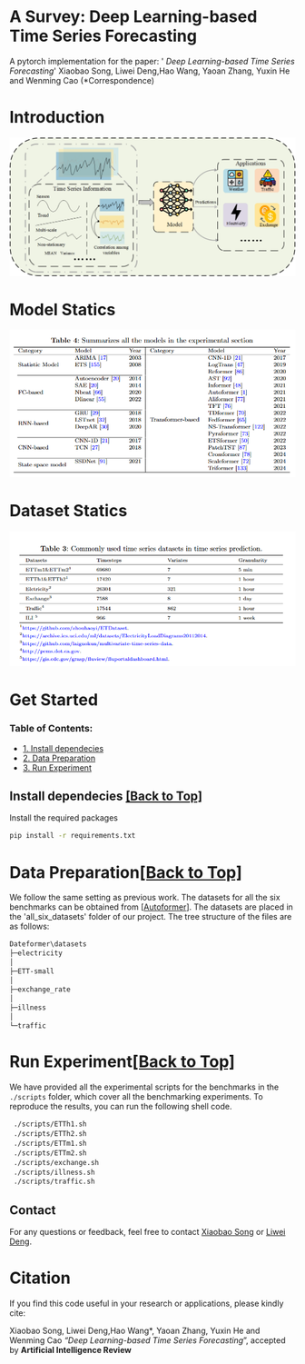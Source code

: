 # A Survey: Deep Learning-based Time Series Forecasting 

A pytorch implementation for the paper: ' *Deep Learning-based Time Series Forecasting*'  Xiaobao Song, Liwei Deng,Hao Wang, Yaoan Zhang, Yuxin He and Wenming Cao (*Correspondence)

# Introduction

![](\image\process.jpg)

# Model Statics 

![Model](/image/Model.png)

# Dataset Statics

![Dataset](/image/Dataset.png)

# Get Started

<span id='all_catelogue'/>

### Table of Contents:

- <a href='#Install dependecies'>1. Install dependecies</a>
- <a href='#Data Preparation'>2. Data Preparation </a>
- <a href='#Run Experiment'>3. Run Experiment</a>

<span id='Install dependecies'/>

## Install dependecies  <a href='#all_catelogue'>[Back to Top]</a>

Install the required packages

```bash
pip install -r requirements.txt
```

<span id='Data Preparation'/>

# Data Preparation<a href='#all_catelogue'>[Back to Top]</a>

We follow the same setting as previous work. The datasets for all the six benchmarks can be obtained from [[Autoformer](https://github.com/thuml/Autoformer)]. The datasets are placed in the 'all_six_datasets' folder of our project. The tree structure of the files are as follows:

```
Dateformer\datasets
├─electricity
│
├─ETT-small
│
├─exchange_rate
│
├─illness
│
└─traffic
```

<span id='Run Experiment'/>

# Run Experiment<a href='#all_catelogue'>[Back to Top]</a>

We have provided all the experimental scripts for the benchmarks in the `./scripts` folder, which cover all the benchmarking experiments. To reproduce the results, you can run the following shell code.

```bash
 ./scripts/ETTh1.sh
 ./scripts/ETTh2.sh
 ./scripts/ETTm1.sh
 ./scripts/ETTm2.sh
 ./scripts/exchange.sh
 ./scripts/illness.sh
 ./scripts/traffic.sh
```



## Contact

For any questions or feedback, feel free to contact [Xiaobao Song](2840329517@qq.com) or [Liwei Deng](liweidengdavid@gmail.com).

# Citation

If you find this code useful in your research or applications, please kindly cite: 

Xiaobao Song, Liwei Deng,Hao Wang*, Yaoan Zhang, Yuxin He and Wenming Cao *“Deep Learning-based Time Series Forecasting*”,  accepted by **Artificial Intelligence Review**



